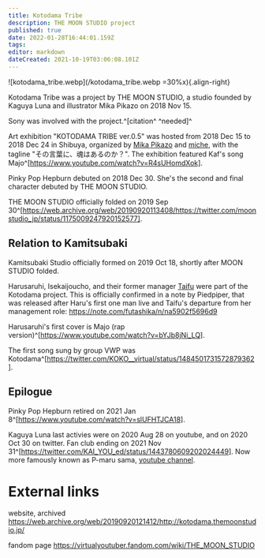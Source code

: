 ```yaml
---
title: Kotodama Tribe
description: THE MOON STUDIO project
published: true
date: 2022-01-28T16:44:01.159Z
tags: 
editor: markdown
dateCreated: 2021-10-19T03:06:08.101Z
---
```


![kotodama_tribe.webp](/kotodama_tribe.webp =30%x){.align-right}

Kotodama Tribe was a project by THE MOON STUDIO, a studio founded by Kaguya Luna and illustrator Mika Pikazo on 2018 Nov 15.

Sony was involved with the project.^[citation^ ^needed]^

Art exhibition "KOTODAMA TRIBE ver.0.5" was hosted from 2018 Dec 15 to 2018 Dec 24 in Shibuya, organized by [Mika Pikazo](https://twitter.com/MikaPikaZo/status/1068068952343961601) and [miche](https://miche-illustrator.jimdofree.com), with the tagline "その言葉に、魂はあるのか？".
The exhibition featured Kaf's song Majo^[https://www.youtube.com/watch?v=R4sUHomdXok].

Pinky Pop Hepburn debuted on 2018 Dec 30. She's the second and final character debuted by THE MOON STUDIO.

THE MOON STUDIO officially folded on 2019 Sep 30^[https://web.archive.org/web/20190920113408/https://twitter.com/moonstudio_jp/status/1175009247920152577]. 

## Relation to Kamitsubaki

Kamitsubaki Studio officially formed on 2019 Oct 18, shortly after MOON STUDIO folded.

Harusaruhi, Isekaijoucho, and their former manager [Taifu](/people/managers/taifu) were part of the Kotodama project. This is officially confirmed in a note by Piedpiper, that was released after Haru's first one man live and Taifu's departure from her management role:
https://note.com/futashika/n/na5902f5696d9

Harusaruhi's first cover is Majo (rap version)^[https://www.youtube.com/watch?v=bYJb8jNi_LQ].

The first song sung by group VWP was Kotodama^[https://twitter.com/KOKO__virtual/status/1484501731572879362].

## Epilogue

Pinky Pop Hepburn retired on 2021 Jan 8^[https://www.youtube.com/watch?v=slUFHTJCA18].

Kaguya Luna last activies were on 2020 Aug 28 on youtube, and on 2020 Oct 30 on twitter. Fan club ending on 2021 Nov 31^[https://twitter.com/KAI_YOU_ed/status/1443780609202024449]. Now more famously known as P-maru sama, [youtube channel](https://www.youtube.com/c/P%E4%B8%B8%E6%A7%98%E3%81%A1%E3%82%83%E3%82%93%E3%81%AD%E3%82%8B).

# External links

website, archived
https://web.archive.org/web/20190920121412/http://kotodama.themoonstudio.jp/

fandom page
https://virtualyoutuber.fandom.com/wiki/THE_MOON_STUDIO